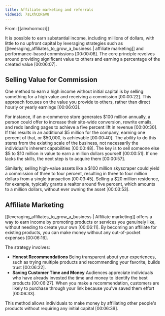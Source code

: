 ```yaml
---
title: Affiliate marketing and referrals
videoId: 7sLXhCDRaV8
---
```


From: [[alexhormozi]] <br/> 

It is possible to earn substantial income, including millions of dollars, with little to no upfront capital by leveraging strategies such as [[leveraging_affiliates_to_grow_a_business | affiliate marketing]] and performance-based commissions <a class="yt-timestamp" data-t="00:00:08">[00:00:08]</a>. The core principle revolves around providing significant value to others and earning a percentage of the created value <a class="yt-timestamp" data-t="00:06:07">[00:06:07]</a>.

## Selling Value for Commission

One method to earn a high income without initial capital is by selling something for a high value and receiving a commission <a class="yt-timestamp" data-t="00:00:22">[00:00:22]</a>. This approach focuses on the value you provide to others, rather than direct hourly or yearly earnings <a class="yt-timestamp" data-t="00:06:03">[00:06:03]</a>.

For instance, if an e-commerce store generates $100 million annually, a person could offer to increase their site-wide conversion, rewrite emails, and redo landing pages to achieve a five percent lift in revenue <a class="yt-timestamp" data-t="00:00:30">[00:00:30]</a>. If this results in an additional $5 million for the company, earning one percent of that, or $50,000, is achievable <a class="yt-timestamp" data-t="00:00:40">[00:00:40]</a>. The ability to do this stems from the existing scale of the business, not necessarily the individual's inherent capabilities <a class="yt-timestamp" data-t="00:00:48">[00:00:48]</a>. The key is to sell someone else $5 to $10 million in value to earn a million dollars yourself <a class="yt-timestamp" data-t="00:00:51">[00:00:51]</a>. If one lacks the skills, the next step is to acquire them <a class="yt-timestamp" data-t="00:00:57">[00:00:57]</a>.

Similarly, selling high-value assets like a $100 million skyscraper could yield a commission of three to four percent, resulting in three to four million dollars from a single transaction <a class="yt-timestamp" data-t="00:03:45">[00:03:45]</a>. Selling a $20 million residence, for example, typically grants a realtor around five percent, which amounts to a million dollars, without ever owning the asset <a class="yt-timestamp" data-t="00:03:53">[00:03:53]</a>.

## Affiliate Marketing

[[leveraging_affiliates_to_grow_a_business | Affiliate marketing]] offers a way to earn income by promoting products or services you genuinely like, without needing to create your own <a class="yt-timestamp" data-t="00:06:11">[00:06:11]</a>. By becoming an affiliate for existing products, you can make money without any out-of-pocket expenses <a class="yt-timestamp" data-t="00:06:16">[00:06:16]</a>.

The strategy involves:
*   **Honest Recommendations** Being transparent about your experiences, such as trying multiple products and recommending your favorite, builds trust <a class="yt-timestamp" data-t="00:06:22">[00:06:22]</a>.
*   **Saving Customer Time and Money** Audiences appreciate individuals who have already invested the time and money to identify the best products <a class="yt-timestamp" data-t="00:06:27">[00:06:27]</a>. When you make a recommendation, customers are likely to purchase through your link because you've saved them effort <a class="yt-timestamp" data-t="00:06:33">[00:06:33]</a>.

This method allows individuals to make money by affiliating other people's products without requiring any initial capital <a class="yt-timestamp" data-t="00:06:39">[00:06:39]</a>.